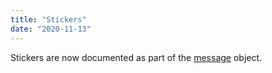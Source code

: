 ```yaml
---
title: "Stickers"
date: "2020-11-13"
---
```


Stickers are now documented as part of the [message](/docs/resources/message#message-object) object.
